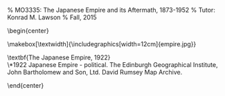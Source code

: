 % MO3335: The Japanese Empire and its Aftermath, 1873-1952
% Tutor: Konrad M. Lawson
% Fall, 2015

\begin{center}

\makebox[\textwidth]{\includegraphics[width=12cm]{empire.jpg}}


\textbf{The Japanese Empire, 1922}   
\\*1922 Japanese Empire - political. The Edinburgh Geographical Institute, John Bartholomew and Son, Ltd. David Rumsey Map Archive.

\end{center}

